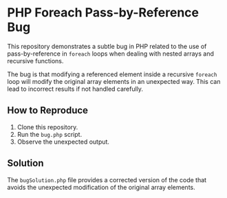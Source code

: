 # PHP Foreach Pass-by-Reference Bug
This repository demonstrates a subtle bug in PHP related to the use of pass-by-reference in `foreach` loops when dealing with nested arrays and recursive functions.

The bug is that modifying a referenced element inside a recursive `foreach` loop will modify the original array elements in an unexpected way. This can lead to incorrect results if not handled carefully.

## How to Reproduce
1. Clone this repository.
2. Run the `bug.php` script.
3. Observe the unexpected output.

## Solution
The `bugSolution.php` file provides a corrected version of the code that avoids the unexpected modification of the original array elements.
